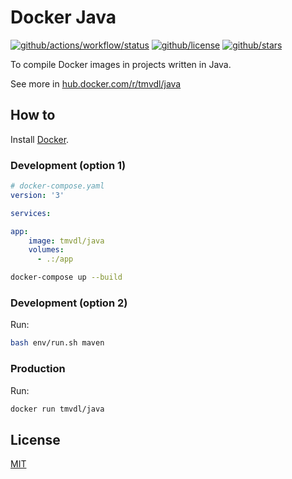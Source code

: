 # Docker Java

[![github/actions/workflow/status](https://img.shields.io/github/actions/workflow/status/brtmvdl/docker-java/docker-push.yml)](https://img.shields.io/github/actions/workflow/status/brtmvdl/docker-java/docker-push.yml) [![github/license](https://img.shields.io/github/license/brtmvdl/docker-java)](https://img.shields.io/github/license/brtmvdl/docker-java) [![github/stars](https://img.shields.io/github/stars/brtmvdl/docker-java?style=social)](https://img.shields.io/github/stars/brtmvdl/antify?style=social)

To compile Docker images in projects written in Java.

See more in [hub.docker.com/r/tmvdl/java](https://hub.docker.com/r/tmvdl/java)

## How to

Install [Docker](https://docs.docker.com/engine/install/).

### Development (option 1)

```yaml
# docker-compose.yaml
version: '3'

services:

app:
    image: tmvdl/java
    volumes:
      - .:/app
```

```bash
docker-compose up --build
```

### Development (option 2)

Run:

```bash
bash env/run.sh maven
```

### Production

Run:

```sh
docker run tmvdl/java
```

## License

[MIT](./LICENSE)

